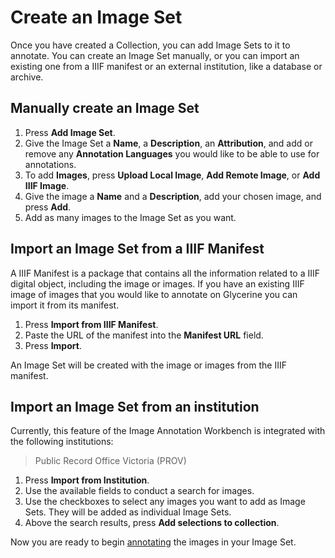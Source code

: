 # Create an Image Set

Once you have created a Collection, you can add Image Sets to it to annotate. You can create an Image Set manually, or you can import an existing one from a IIIF manifest or an external institution, like a database or archive.

## Manually create an Image Set 

1.	Press **Add Image Set**.
2.	Give the Image Set a **Name**, a **Description**, an **Attribution**, and add or remove any **Annotation Languages** you would like to be able to use for annotations.
3.	To add **Images**, press **Upload Local Image**, **Add Remote Image**, or **Add IIIF Image**.
4.	Give the image a **Name** and a **Description**, add your chosen image, and press **Add**.
5.	Add as many images to the Image Set as you want.

## Import an Image Set from a IIIF Manifest

A IIIF Manifest is a package that contains all the information related to a IIIF digital object, including the image or images. If you have an existing IIIF image of images that you would like to annotate on Glycerine you can import it from its manifest.

1. Press **Import from IIIF Manifest**.
2. Paste the URL of the manifest into the **Manifest URL** field.
3. Press **Import**.

An Image Set will be created with the image or images from the IIIF manifest.

## Import an Image Set from an institution

Currently, this feature of the Image Annotation Workbench is integrated with the following institutions:

> Public Record Office Victoria (PROV)

1.	Press **Import from Institution**.
2.	Use the available fields to conduct a search for images.
3.	Use the checkboxes to select any images you want to add as Image Sets. They will be added as individual Image Sets.
4.	Above the search results, press **Add selections to collection**.

Now you are ready to begin [annotating](https://systemik-solutions.github.io/image_annotation_site/4.%20Annotate%20an%20Image%20Set/Annotate%20an%20Image%20Set.html) the images in your Image Set.
